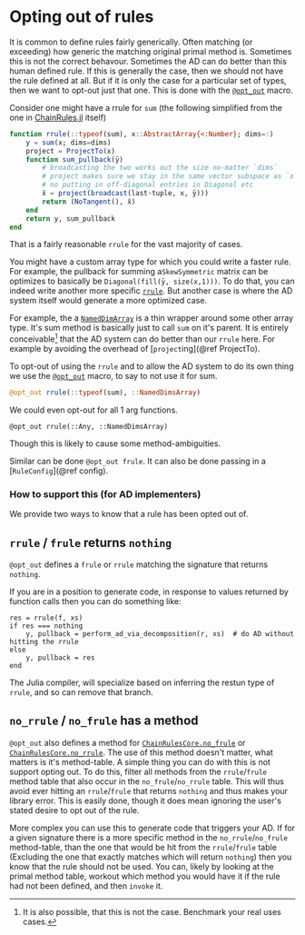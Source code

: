 # Opting out of rules

It is common to define rules fairly generically.
Often matching (or exceeding) how generic the matching original primal method is.
Sometimes this is not the correct behavour.
Sometimes the AD can do better than this human defined rule.
If this is generally the case, then we should not have the rule defined at all.
But if it is only the case for a particular set of types, then we want to opt-out just that one.
This is done with the [`@opt_out`](@ref) macro.

Consider one might have a rrule for `sum` (the following simplified from the one in [ChainRules.jl](https://github.com/JuliaDiff/ChainRules.jl/blob/master/src/rulesets/Base/mapreduce.jl) itself)
```julia
function rrule(::typeof(sum), x::AbstractArray{<:Number}; dims=:)
    y = sum(x; dims=dims)
    project = ProjectTo(x)
    function sum_pullback(ȳ)
        # broadcasting the two works out the size no-matter `dims`
        # project makes sure we stay in the same vector subspace as `x`
        # no putting in off-diagonal entries in Diagonal etc
        x̄ = project(broadcast(last∘tuple, x, ȳ)))
        return (NoTangent(), x̄)
    end
    return y, sum_pullback
end
```

That is a fairly reasonable `rrule` for the vast majority of cases.

You might have a custom array type for which you could write a faster rule.
For example, the pullback for summing a`SkewSymmetric` matrix can be optimizes to basically be `Diagonal(fill(ȳ, size(x,1)))`.
To do that, you can indeed write another more specific [`rrule`](@ref).
But another case is where the AD system itself would generate a more optimized case.

For example, the a [`NamedDimArray`](https://github.com/invenia/NamedDims.jl) is a thin wrapper around some other array type.
It's sum method is basically just to call `sum` on it's parent.
It is entirely conceivable[^1] that the AD system can do better than our `rrule` here.
For example by avoiding the overhead of [`project`ing](@ref ProjectTo).

To opt-out of using the `rrule` and to allow the AD system to do its own thing we use the
[`@opt_out`](@ref) macro, to say to not use it for sum.

```julia
@opt_out rrule(::typeof(sum), ::NamedDimsArray)
```

We could even opt-out for all 1 arg functions.
```@julia
@opt_out rrule(::Any, ::NamedDimsArray)
```
Though this is likely to cause some method-ambiguities.

Similar can be done  `@opt_out frule`.
It can also be done passing in a [`RuleConfig`](@ref config).


### How to support this (for AD implementers)

We provide two ways to know that a rule has been opted out of.

## `rrule` / `frule` returns `nothing`

`@opt_out` defines a `frule` or `rrule` matching the signature that returns `nothing`.

If you are in a position to generate code, in response to values returned by function calls then you can do something like:
```@julia
res = rrule(f, xs)
if res === nothing
    y, pullback = perform_ad_via_decomposition(r, xs)  # do AD without hitting the rrule
else
    y, pullback = res
end
```
The Julia compiler, will specialize based on inferring the restun type of `rrule`, and so can remove that branch.

## `no_rrule` / `no_frule` has a method

`@opt_out` also defines a method for  [`ChainRulesCore.no_frule`](@ref) or [`ChainRulesCore.no_rrule`](@ref).
The use of this method doesn't matter, what matters is it's method-table.
A simple thing you can do with this is not support opting out.
To do this, filter all methods from the `rrule`/`frule` method table that also occur in the `no_frule`/`no_rrule` table.
This will thus avoid ever hitting an `rrule`/`frule` that returns `nothing` and thus makes your library error.
This is easily done, though it does mean ignoring the user's stated desire to opt out of the rule.

More complex you can use this to generate code that triggers your AD.
If for a given signature there is a more specific method in the `no_rrule`/`no_frule` method-table, than the one that would be hit from the `rrule`/`frule` table
(Excluding the one that exactly matches which will return `nothing`) then you know that the rule should not be used.
You can, likely by looking at the primal method table, workout which method you would have it if the rule had not been defined,
and then `invoke` it.



[^1]: It is also possible, that this is not the case. Benchmark your real uses cases.